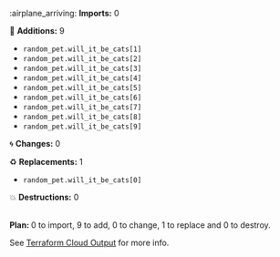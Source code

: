 

:airplane_arriving: <b>Imports:</b> 0
<ul>
</ul>

:seedling: <b>Additions:</b> 9
<ul>
    <li><code>random_pet.will_it_be_cats[1]</code></li>
    <li><code>random_pet.will_it_be_cats[2]</code></li>
    <li><code>random_pet.will_it_be_cats[3]</code></li>
    <li><code>random_pet.will_it_be_cats[4]</code></li>
    <li><code>random_pet.will_it_be_cats[5]</code></li>
    <li><code>random_pet.will_it_be_cats[6]</code></li>
    <li><code>random_pet.will_it_be_cats[7]</code></li>
    <li><code>random_pet.will_it_be_cats[8]</code></li>
    <li><code>random_pet.will_it_be_cats[9]</code></li>
</ul>

:cyclone: <b>Changes:</b> 0
<ul>


</ul>

:recycle: <b>Replacements:</b> 1
<ul>

<li><code>random_pet.will_it_be_cats[0]</code>
</li>

</ul>

:boom: <b>Destructions:</b> 0
<ul>
</ul>
</br>
<b>Plan: </b> 0 to import, 9 to add, 0 to change, 1 to replace and 0 to destroy.
</br>

See [Terraform Cloud Output](http://app.terraform.io/x/y/z) for more info.

